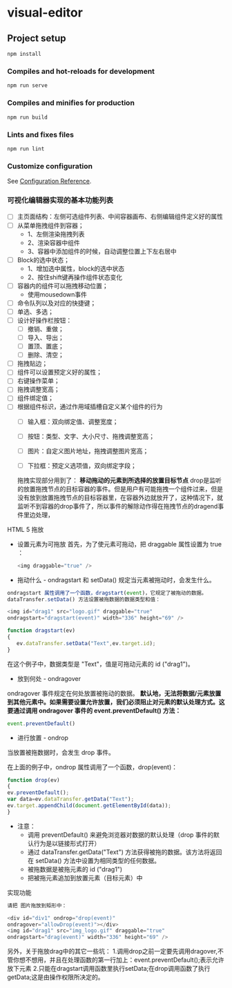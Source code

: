 # visual-editor

## Project setup
```
npm install
```

### Compiles and hot-reloads for development
```
npm run serve
```

### Compiles and minifies for production
```
npm run build
```

### Lints and fixes files
```
npm run lint
```

### Customize configuration
See [Configuration Reference](https://cli.vuejs.org/config/).
### 可视化编辑器实现的基本功能列表
- [ ] 主页面结构：左侧可选组件列表、中间容器画布、右侧编辑组件定义好的属性
- [ ] 从菜单拖拽组件到容器；
    - 1、左侧渲染拖拽列表
    - 2、渲染容器中组件
    - 3、容器中添加组件的时候，自动调整位置上下左右居中
- [ ] Block的选中状态；
    - 1、增加选中属性，block的选中状态
    - 2、按住shift键再操作组件状态变化
- [ ] 容器内的组件可以拖拽移动位置；
    - 使用mousedown事件
- [ ] 命令队列以及对应的快捷键；
- [ ] 单选、多选；
- [ ] 设计好操作栏按钮：
    - [ ] 撤销、重做；
    - [ ] 导入、导出；
    - [ ] 置顶、置底；
    - [ ] 删除、清空；
- [ ] 拖拽贴边；
- [ ] 组件可以设置预定义好的属性；
- [ ] 右键操作菜单；
- [ ] 拖拽调整宽高；
- [ ] 组件绑定值；
- [ ] 根据组件标识，通过作用域插槽自定义某个组件的行为
    - [ ] 输入框：双向绑定值、调整宽度；
    - [ ] 按钮：类型、文字、大小尺寸、拖拽调整宽高；
    - [ ] 图片：自定义图片地址，拖拽调整图片宽高；
    - [ ] 下拉框：预定义选项值，双向绑定字段；






    拖拽实现部分用到了：
**移动拖动的元素到所选择的放置目标节点**
drop是监听的放置拖拽节点的目标容器的事件。但是用户有可能拖拽一个组件过来，但是没有放到放置拖拽节点的目标容器里，在容器外边就放开了，这种情况下，就监听不到容器的drop事件了，所以事件的解除动作得在拖拽节点的dragend事件里边处理，

HTML 5 拖放
- 设置元素为可拖放
  首先，为了使元素可拖动，把 draggable 属性设置为 true ：
  ```js
  <img draggable="true" />
  ```
 -  拖动什么 - ondragstart 和 setData()
   规定当元素被拖动时，会发生什么。
```js
ondragstart 属性调用了一个函数，dragstart(event)，它规定了被拖动的数据。
dataTransfer.setData() 方法设置被拖数据的数据类型和值：

<img id="drag1" src="logo.gif" draggable="true"
ondragstart="dragstart(event)" width="336" height="69" />

function dragstart(ev)
{
   ev.dataTransfer.setData("Text",ev.target.id);
}
```
在这个例子中，数据类型是 "Text"，值是可拖动元素的 id ("drag1")。

- 放到何处 - ondragover

ondragover 事件规定在何处放置被拖动的数据。
**默认地，无法将数据/元素放置到其他元素中。如果需要设置允许放置，我们必须阻止对元素的默认处理方式。这要通过调用 ondragover 事件的 event.preventDefault() 方法：**

```js
event.preventDefault()
```
- 进行放置 - ondrop

当放置被拖数据时，会发生 drop 事件。

在上面的例子中，ondrop 属性调用了一个函数，drop(event)：

```js
function drop(ev)
{
ev.preventDefault();
var data=ev.dataTransfer.getData("Text");
ev.target.appendChild(document.getElementById(data));
}
```
- 注意：
    - 调用 preventDefault() 来避免浏览器对数据的默认处理（drop 事件的默认行为是以链接形式打开）
    - 通过 dataTransfer.getData("Text") 方法获得被拖的数据。该方法将返回在 setData() 方法中设置为相同类型的任何数据。
    - 被拖数据是被拖元素的 id ("drag1")
    - 把被拖元素追加到放置元素（目标元素）中

实现功能

```js
请把 图片拖放到矩形中：

<div id="div1" ondrop="drop(event)"
ondragover="allowDrop(event)"></div>
<img id="drag1" src="img_logo.gif" draggable="true"
ondragstart="drag(event)" width="336" height="69" />

```
另外，关于拖放drag中的其它一些坑：
1.调用drop之前一定要先调用dragover,不管你想不想用，并且在处理函数的第一行加上：event.preventDefault();表示允许放下元素
2.只能在dragstart调用函数里执行setData;在drop调用函数了执行getData;这是由操作权限所决定的。
    
  

